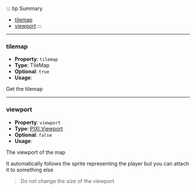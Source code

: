 ::: tip Summary
- [tilemap](#tilemap)
- [viewport](#viewport)
:::
---
### tilemap
- **Property**: `tilemap`
- **Type**: TileMap
- **Optional**: `true` 
- **Usage**:

 
Get the tilemap


---
### viewport
- **Property**: `viewport`
- **Type**: [PIXI.Viewport](https://github.com/davidfig/pixi-viewport)
- **Optional**: `false` 
- **Usage**:

 
The viewport of the map

It automatically follows the sprite representing the player but you can attach it to something else

> Do not change the size of the viewport

